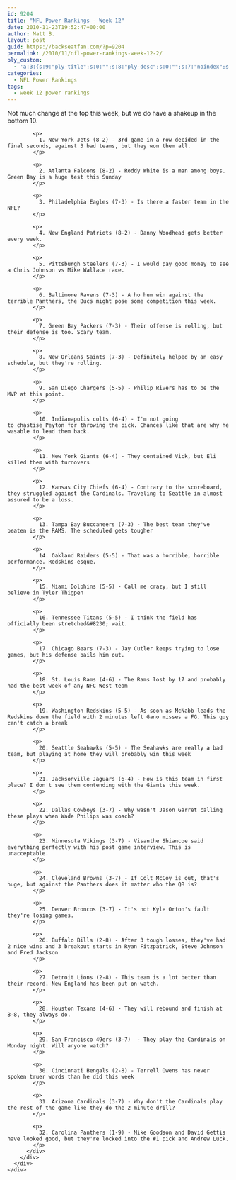 ```yaml
---
id: 9204
title: "NFL Power Rankings - Week 12"
date: 2010-11-23T19:52:47+00:00
author: Matt B.
layout: post
guid: https://backseatfan.com/?p=9204
permalink: /2010/11/nfl-power-rankings-week-12-2/
ply_custom:
  - 'a:3:{s:9:"ply-title";s:0:"";s:8:"ply-desc";s:0:"";s:7:"noindex";s:0:"";}'
categories:
  - NFL Power Rankings
tags:
  - week 12 power rankings
---
```


<div class="entry">
  <div>
    <div>
      <div>
        <div>
          <div>
            <p>
              Not much change at the top this week, but we do have a shakeup in the bottom 10.
            </p>

            <p>
              1. New York Jets (8-2) - 3rd game in a row decided in the final seconds, against 3 bad teams, but they won them all.
            </p>

            <p>
              2. Atlanta Falcons (8-2) - Roddy White is a man among boys. Green Bay is a huge test this Sunday
            </p>

            <p>
              3. Philadelphia Eagles (7-3) - Is there a faster team in the NFL?
            </p>

            <p>
              4. New England Patriots (8-2) - Danny Woodhead gets better every week.
            </p>

            <p>
              5. Pittsburgh Steelers (7-3) - I would pay good money to see a Chris Johnson vs Mike Wallace race.
            </p>

            <p>
              6. Baltimore Ravens (7-3) - A ho hum win against the terrible Panthers, the Bucs might pose some competition this week.
            </p>

            <p>
              7. Green Bay Packers (7-3) - Their offense is rolling, but their defense is too. Scary team.
            </p>

            <p>
              8. New Orleans Saints (7-3) - Definitely helped by an easy schedule, but they're rolling.
            </p>

            <p>
              9. San Diego Chargers (5-5) - Philip Rivers has to be the MVP at this point.
            </p>

            <p>
              10. Indianapolis colts (6-4) - I'm not going to chastise Peyton for throwing the pick. Chances like that are why he wasable to lead them back.
            </p>

            <p>
              11. New York Giants (6-4) - They contained Vick, but Eli killed them with turnovers
            </p>

            <p>
              12. Kansas City Chiefs (6-4) - Contrary to the scoreboard, they struggled against the Cardinals. Traveling to Seattle in almost assured to be a loss.
            </p>

            <p>
              13. Tampa Bay Buccaneers (7-3) - The best team they've beaten is the RAMS. The scheduled gets tougher
            </p>

            <p>
              14. Oakland Raiders (5-5) - That was a horrible, horrible performance. Redskins-esque.
            </p>

            <p>
              15. Miami Dolphins (5-5) - Call me crazy, but I still believe in Tyler Thigpen
            </p>

            <p>
              16. Tennessee Titans (5-5) - I think the field has officially been stretched&#8230; wait.
            </p>

            <p>
              17. Chicago Bears (7-3) - Jay Cutler keeps trying to lose games, but his defense bails him out.
            </p>

            <p>
              18. St. Louis Rams (4-6) - The Rams lost by 17 and probably had the best week of any NFC West team
            </p>

            <p>
              19. Washington Redskins (5-5) - As soon as McNabb leads the Redskins down the field with 2 minutes left Gano misses a FG. This guy can't catch a break
            </p>

            <p>
              20. Seattle Seahawks (5-5) - The Seahawks are really a bad team, but playing at home they will probably win this week
            </p>

            <p>
              21. Jacksonville Jaguars (6-4) - How is this team in first place? I don't see them contending with the Giants this week.
            </p>

            <p>
              22. Dallas Cowboys (3-7) - Why wasn't Jason Garret calling these plays when Wade Philips was coach?
            </p>

            <p>
              23. Minnesota Vikings (3-7) - Visanthe Shiancoe said everything perfectly with his post game interview. This is unacceptable.
            </p>

            <p>
              24. Cleveland Browns (3-7) - If Colt McCoy is out, that's huge, but against the Panthers does it matter who the QB is?
            </p>

            <p>
              25. Denver Broncos (3-7) - It's not Kyle Orton's fault they're losing games.
            </p>

            <p>
              26. Buffalo Bills (2-8) - After 3 tough losses, they've had 2 nice wins and 3 breakout starts in Ryan Fitzpatrick, Steve Johnson and Fred Jackson
            </p>

            <p>
              27. Detroit Lions (2-8) - This team is a lot better than their record. New England has been put on watch.
            </p>

            <p>
              28. Houston Texans (4-6) - They will rebound and finish at 8-8, they always do.
            </p>

            <p>
              29. San Francisco 49ers (3-7)  - They play the Cardinals on Monday night. Will anyone watch?
            </p>

            <p>
              30. Cincinnati Bengals (2-8) - Terrell Owens has never spoken truer words than he did this week
            </p>

            <p>
              31. Arizona Cardinals (3-7) - Why don't the Cardinals play the rest of the game like they do the 2 minute drill?
            </p>

            <p>
              32. Carolina Panthers (1-9) - Mike Goodson and David Gettis have looked good, but they're locked into the #1 pick and Andrew Luck.
            </p>
          </div>
        </div>
      </div>
    </div>
  </div>
</div>
